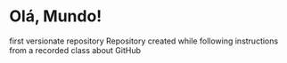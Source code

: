 # Olá, Mundo!
 first versionate repository
 Repository created while following instructions from a recorded class about GitHub